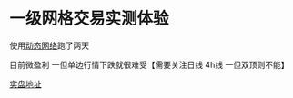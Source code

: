 # 一级网格交易实测体验

使用[动态网络](./【一级】动态网格策略.md)跑了两天

目前微盈利 一但单边行情下跌就很难受【需要关注日线 4h线 一但双顶则不能】

[实盘地址](https://gmgn.ai/sol/token/cLf0ZwzZ_HWrgYyGdivwuxV2ePxbk6vwkrKYqMa7is9fYMm5kcQWY)

 